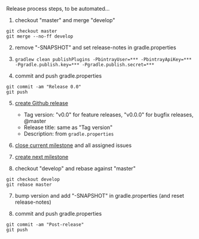Release process steps, to be automated...

1. checkout "master" and merge "develop"
```
git checkout master
git merge --no-ff develop
```

2. remove "-SNAPSHOT" and set release-notes in gradle.properties

3. `gradlew clean publishPlugins -PbintrayUser=*** -PbintrayApiKey=*** -Pgradle.publish.key=*** -Pgradle.publish.secret=***`

4. commit and push gradle.properties
```
git commit -am "Release 0.0"
git push
```

5. [create Github release](https://github.com/martoe/gradle-svntools-plugin/releases/new)
    * Tag version: "v0.0" for feature releases, "v0.0.0" for bugfix releases, @master
    * Release title: same as "Tag version"
    * Description: from `gradle.properties`

6. [close current milestone](https://github.com/martoe/gradle-svntools-plugin/milestones) and all assigned issues

6. [create next milestone](https://github.com/martoe/gradle-svntools-plugin/milestones/new)

6. checkout "develop" and rebase against "master"
```
git checkout develop
git rebase master
```

7. bump version and add "-SNAPSHOT" in gradle.properties (and reset release-notes)

8. commit and push gradle.properties
```
git commit -am "Post-release"
git push
```

